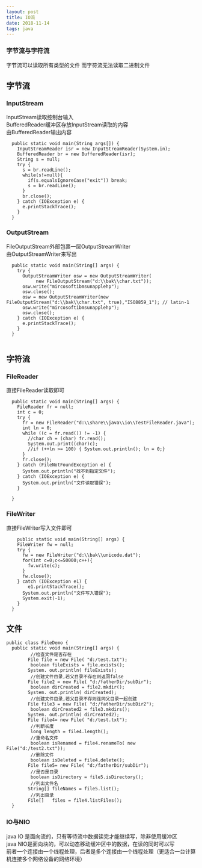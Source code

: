 ```yaml
--- 
layout: post
title: IO流
date: 2018-11-14
tags: java
---
```

### **字节流与字符流**
字节流可以读取所有类型的文件
而字符流无法读取二进制文件
## **字节流**
### **InputStream**
InputStream读取控制台输入  
BufferedReader缓冲区存放InputStream读取的内容  
由BufferedReader输出内容
``` 
  public static void main(String args[]) {
    InputStreamReader isr = new InputStreamReader(System.in);
    BufferedReader br = new BufferedReader(isr);
    String s = null;
    try {
      s = br.readLine();
      while(s!=null){
        if(s.equalsIgnoreCase("exit")) break;
        s = br.readLine();
      }
      br.close();
    } catch (IOException e) {
      e.printStackTrace();
    }
  }
```
### **OutputStream**
FileOutputStream外部包裹一层OutputStreamWriter  
由OutputStreamWriter来写出
``` 
  public static void main(String[] args) {
    try {
      OutputStreamWriter osw = new OutputStreamWriter(
           new FileOutputStream("d:\\bak\\char.txt"));
      osw.write("mircosoftibmsunapplehp");
      osw.close();
      osw = new OutputStreamWriter(new FileOutputStream("d:\\bak\\char.txt", true),"ISO8859_1"); // latin-1
      osw.write("mircosoftibmsunapplehp");
      osw.close();
    } catch (IOException e) {
      e.printStackTrace();
    }
  }
  
```
## **字符流**
### **FileReader**
直接FileReader读取即可

``` 
  public static void main(String[] args) {
    FileReader fr = null; 
    int c = 0;
    try {
      fr = new FileReader("d:\\share\\java\\io\\TestFileReader.java");
      int ln = 0;
      while ((c = fr.read()) != -1) {
        //char ch = (char) fr.read();
        System.out.print((char)c);
        //if (++ln >= 100) { System.out.println(); ln = 0;}
      }
      fr.close();
    } catch (FileNotFoundException e) {
      System.out.println("找不到指定文件");
    } catch (IOException e) {
      System.out.println("文件读取错误");
    }

  }
```
### **FileWriter**
直接FileWriter写入文件即可
``` 
    public static void main(String[] args) {
    FileWriter fw = null;
    try {
      fw = new FileWriter("d:\\bak\\unicode.dat");
      for(int c=0;c<=50000;c++){
        fw.write(c);
      }
      fw.close();
    } catch (IOException e1) {
    	e1.printStackTrace();
      System.out.println("文件写入错误");
      System.exit(-1);
    }
  }
```
## **文件**
``` 
public class FileDemo {
  public static void main(String[] args) {
         //检查文件是否存在
        File file = new File( "d:/test.txt");
         boolean fileExists = file.exists();
        System. out.println( fileExists);
         //创建文件目录,若父目录不存在则返回false
        File file2 = new File( "d:/fatherDir/subDir");
         boolean dirCreated = file2.mkdir();
        System. out.println( dirCreated);
         //创建文件目录,若父目录不存则连同父目录一起创建
        File file3 = new File( "d:/fatherDir/subDir2");
         boolean dirCreated2 = file3.mkdirs();
        System. out.println( dirCreated2);
        File file4= new File( "d:/test.txt");
         //判断长度
         long length = file4.length();
         //重命名文件
         boolean isRenamed = file4.renameTo( new File("d:/test2.txt"));
         //删除文件
         boolean isDeleted = file4.delete();
        File file5= new File( "d:/fatherDir/subDir");
         //是否是目录
         boolean isDirectory = file5.isDirectory();
         //列出文件名
        String[] fileNames = file5.list();
         //列出目录
        File[]   files = file4.listFiles();
  }
```
### **IO与NIO**
java IO 是面向流的，只有等待流中数据读完才能继续写，除非使用缓冲区  
java NIO是面向块的，可以动态移动缓冲区中的数据，在读的同时可以写  
前者一个连接由一个线程处理，后者是多个连接由一个线程处理（更适合一台计算机连接多个网络设备的网络环境）  
